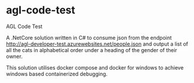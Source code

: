 # agl-code-test
AGL Code Test

A .NetCore solution written in C# to consume json from the endpoint http://agl-developer-test.azurewebsites.net/people.json and output a list of all the cats in alphabetical order under a heading of the gender of their owner. 

This solution utilises docker compose and docker for windows to achieve windows based containerized debugging.
